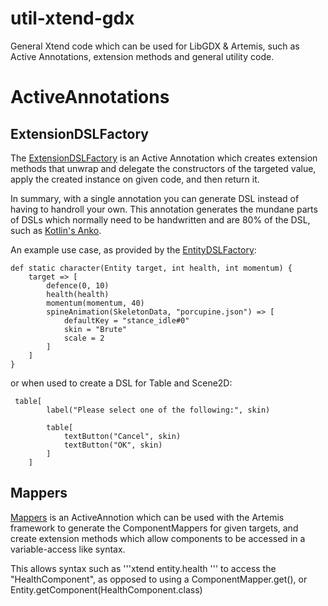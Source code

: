 # util-xtend-gdx
General Xtend code which can be used for LibGDX &amp; Artemis, such as Active Annotations, extension methods and general utility code.

# ActiveAnnotations

## ExtensionDSLFactory

The [ExtensionDSLFactory](https://github.com/codepoke/util-xtend-gdx/wiki/ExtensionDSLFactory) is an Active Annotation which creates extension methods that unwrap and delegate the constructors of the targeted value, apply the created instance on given code, and then return it.

In summary, with a single annotation you can generate DSL instead of having to handroll your own.
This annotation generates the mundane parts of DSLs which normally need to be handwritten and are 80% of the DSL, such as [Kotlin's Anko](https://github.com/JetBrains/anko).

An example use case, as provided by the [EntityDSLFactory](https://github.com/codepoke/util-xtend-gdx/wiki/EntityDSLFactory):

```xtend
def static character(Entity target, int health, int momentum) {
	target => [
		defence(0, 10)
		health(health)
		momentum(momentum, 40)
		spineAnimation(SkeletonData, "porcupine.json") => [
			defaultKey = "stance_idle#0"
			skin = "Brute"
			scale = 2
		]
	]
}
```

or when used to create a DSL for Table and Scene2D:

```xtend
 table[
        label("Please select one of the following:", skin)

        table[
            textButton("Cancel", skin)
            textButton("OK", skin)
        ]
    ]
```

## Mappers

[Mappers](https://github.com/codepoke/util-xtend-gdx/wiki/Mappers) is an ActiveAnnotion which can be used with the Artemis framework to generate the ComponentMappers for given targets, and create extension methods which allow components to be accessed in a variable-access like syntax.

This allows syntax such as '''xtend entity.health ''' to access the "HealthComponent", as opposed to using a ComponentMapper.get(), or Entity.getComponent(HealthComponent.class)

